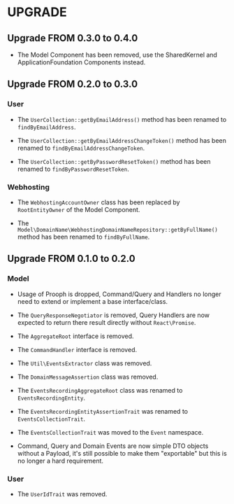 UPGRADE
=======

## Upgrade FROM 0.3.0 to 0.4.0

 * The Model Component has been removed, use the SharedKernel and 
   ApplicationFoundation Components instead.

## Upgrade FROM 0.2.0 to 0.3.0

### User

 * The `UserCollection::getByEmailAddress()` method has been renamed 
   to `findByEmailAddress`.

 * The `UserCollection::getByEmailAddressChangeToken()` method has been renamed 
   to `findByEmailAddressChangeToken`.

 * The `UserCollection::getByPasswordResetToken()` method has been renamed 
   to `findByPasswordResetToken`.
  
### Webhosting

* The `WebhostingAccountOwner` class has been replaced by `RootEntityOwner` 
  of the Model Component.
  
* The `Model\DomainName\WebhostingDomainNameRepository::getByFullName()` method has
  been renamed to `findByFullName`.

## Upgrade FROM 0.1.0 to 0.2.0

### Model

* Usage of Prooph is dropped, Command/Query and Handlers no longer need to extend
  or implement a base interface/class.

* The `QueryResponseNegotiator` is removed, Query Handlers are now expected
  to return there result directly without `React\Promise`.
  
* The `AggregateRoot` interface is removed.

* The `CommandHandler` interface is removed.

* The `Util\EventsExtractor` class was removed.

* The `DomainMessageAssertion` class was removed.

* The `EventsRecordingAggregateRoot` class was renamed to `EventsRecordingEntity`.

* The `EventsRecordingEntityAssertionTrait` was renamed to `EventsCollectionTrait`.

* The `EventsCollectionTrait` was moved to the `Event` namespace.

* Command, Query and Domain Events are now simple DTO objects without a Payload,
  it's still possible to make them "exportable" but this is no longer a hard requirement.
  
### User

* The `UserIdTrait` was removed.
